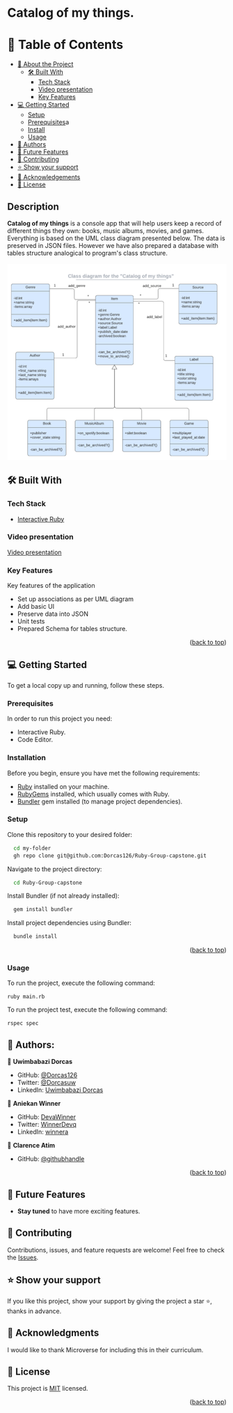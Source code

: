 # Catalog of my things.

<a name="readme-top"></a>

<!-- TABLE OF CONTENTS -->

# 📗 Table of Contents

- [📖 About the Project](#about-project)
  - [🛠 Built With](#built-with)
    - [Tech Stack](#tech-stack)
    - [Video presentation](#video-presentation)
    - [Key Features](#key-features)
- [💻 Getting Started](#getting-started)
  - [Setup](#setup)
  - [Prerequisites](#prerequisites)a
  - [Install](#install)
  - [Usage](#usage)
- [👥 Authors](#authors)
- [🔭 Future Features](#future-features)
- [🤝 Contributing](#contributing)
- [⭐️ Show your support](#support)
- [🙏 Acknowledgements](#acknowledgements)
- [📝 License](#license)

## Description

**Catalog of my things** is a console app that will help users keep a record of different things they own: books, music albums, movies, and games. Everything is based on the UML class diagram presented below. The data is preserved in JSON files. However we have also prepared a database with tables structure analogical to program's class structure.
<br/> <br/>
<img src='./assets/catalog_of_my_things.png'>

## 🛠 Built With <a name="built-with"></a>

### Tech Stack <a name="tech-stack"></a>

- <a href="https://rubyinstaller.org/downloads/">Interactive Ruby</a>

<!-- prsentation video -->

### Video presentation

[Video presentation](https://drive.google.com/file/d/1nf7Z4-MJhkOrM471dCjjgMVWTHXx9qDo/view?usp=sharing)

<!-- Features -->

### Key Features <a name="key-features"></a>

Key features of the application

- Set up associations as per UML diagram
- Add basic UI
- Preserve data into JSON
- Unit tests
- Prepared Schema for tables structure.

<p align="right">(<a href="#readme-top">back to top</a>)</p>

<!-- GETTING STARTED -->

## 💻 Getting Started <a name="getting-started"></a>

To get a local copy up and running, follow these steps.

### Prerequisites

In order to run this project you need:

- Interactive Ruby.
- Code Editor.

### Installation

Before you begin, ensure you have met the following requirements:

- [Ruby](https://www.ruby-lang.org/) installed on your machine.
- [RubyGems](https://rubygems.org/pages/download) installed, which usually comes with Ruby.
- [Bundler](https://bundler.io/) gem installed (to manage project dependencies).

### Setup

Clone this repository to your desired folder:

```sh
  cd my-folder
  gh repo clone git@github.com:Dorcas126/Ruby-Group-capstone.git
```

Navigate to the project directory:

```sh
  cd Ruby-Group-capstone
```

Install Bundler (if not already installed):

```sh
  gem install bundler
```

Install project dependencies using Bundler:

```sh
  bundle install
```

<p align="right">(<a href="#readme-top">back to top</a>)</p>

### Usage

To run the project, execute the following command:

```
ruby main.rb
```

To run the project test, execute the following command:

```
rspec spec
```

<!-- AUTHORS -->

## 👥 Authors: <a name="authors"></a>

👤 **Uwimbabazi Dorcas**

- GitHub: [@Dorcas126](https://github.com/Dorcas126)
- Twitter: [@Dorcasuw](https://twitter.com/Dorcasuwi)
- LinkedIn: [Uwimbabazi Dorcas](https://www.linkedin.com/in/uwimbabazi-dorcas-956a5a226/)

👤 **Aniekan Winner**

- GitHub: [DevaWinner](https://github.com/DevaWinner)
- Twitter: [WinnerDevq](https://twitter.com/WinnerDevq)
- LinkedIn: [winnera](https://www.linkedin.com/in/winnera/)

👤 **Clarence Atim**

- GitHub: [@githubhandle](https://github.com/ClarenceAtim?tab=repositories)

<p align="right">(<a href="#readme-top">back to top</a>)</p>

<!-- FUTURE FEATURES -->

## 🔭 Future Features <a name="future-features"></a>

- **Stay tuned** to have more exciting features.

<!-- CONTRIBUTING -->

## 🤝 Contributing <a name="contributing"></a>

Contributions, issues, and feature requests are welcome!
Feel free to check the <a href="https://github.com/MesakDuduCoder/item_catalog/issues">Issues</a>.

<!-- SUPPORT -->

## ⭐️ Show your support <a name="support"></a>

If you like this project, show your support by giving the project a star ⭐️, thanks in advance.

<!-- ACKNOWLEDGEMENTS -->

## 🙏 Acknowledgments <a name="acknowledgements"></a>

I would like to thank Microverse for including this in their curriculum.

## 📝 License <a name="license"></a>

This project is [MIT](./LICENSE) licensed.

<p align="right">(<a href="#readme-top">back to top</a>)</p>
